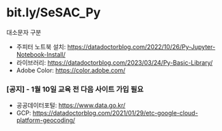 # bit.ly/SeSAC_Py
대소문자 구분

* 주피터 노트북 설치: https://datadoctorblog.com/2022/10/26/Py-Jupyter-Notebook-Install/
* 라이브러리: https://datadoctorblog.com/2023/03/24/Py-Basic-Library/  
* Adobe Color: https://color.adobe.com/

### \[공지\] - 1월 10일 교육 전 다음 사이트 가입 필요
* 공공데이터포털: https://www.data.go.kr/
* GCP: https://datadoctorblog.com/2021/01/29/etc-google-cloud-platform-geocoding/

